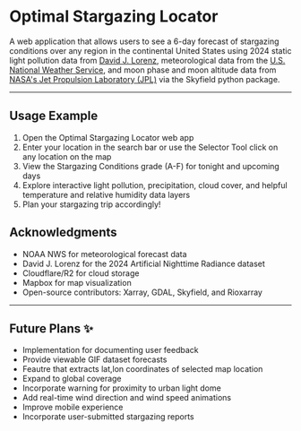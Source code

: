 # Optimal Stargazing Locator

A web application that allows users to see a 6-day forecast of stargazing conditions over any region in the continental United States using 2024 static light pollution data from [David J. Lorenz](https://djlorenz.github.io/astronomy/lp/), meteorological data from the [U.S. National Weather Service](https://digital.weather.gov/), and moon phase and moon altitude data from [NASA's Jet Propulsion Laboratory (JPL)](https://ssd.jpl.nasa.gov/planets/eph_export.html) via the Skyfield python package.  

---

## Usage Example

1. Open the Optimal Stargazing Locator web app
2. Enter your location in the search bar or use the Selector Tool click on any location on the map
3. View the Stargazing Conditions grade (A-F) for tonight and upcoming days
4. Explore interactive light pollution, precipitation, cloud cover, and helpful temperature and relative humidity data layers
5. Plan your stargazing trip accordingly!

## Acknowledgments

* NOAA NWS for meteorological forecast data
* David J. Lorenz for the 2024 Artificial Nighttime Radiance dataset
* Cloudflare/R2 for cloud storage
* Mapbox for map visualization
* Open-source contributors: Xarray, GDAL, Skyfield, and Rioxarray

---

## Future Plans ✨

* Implementation for documenting user feedback
* Provide viewable GIF dataset forecasts
* Feautre that extracts lat,lon coordinates of selected map location
* Expand to global coverage
* Incorporate warning for proximity to urban light dome 
* Add real-time wind direction and wind speed animations
* Improve mobile experience
* Incorporate user-submitted stargazing reports
